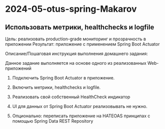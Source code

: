 # 2024-05-otus-spring-Makarov

## Использовать метрики, healthchecks и logfile

Цель: реализовать production-grade мониторинг и прозрачность в приложении
Результат: приложение с применением Spring Boot Actuator

Описание/Пошаговая инструкция выполнения домашнего задания:

Данное задание выполняется на основе одного из реализованных Web-приложений


1. Подключить Spring Boot Actuator в приложение.

2. Включить метрики, healthchecks и logfile.

3. Реализовать свой собственный HealthCheck индикатор

4. UI для данных от Spring Boot Actuator реализовывать не нужно.

5. Опционально: переписать приложение на HATEOAS принципах с помощью Spring Data REST Repository



   
   
   
  